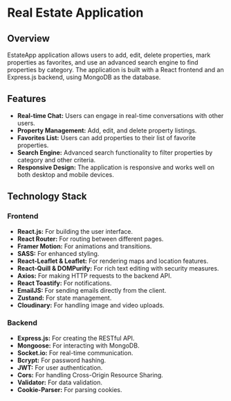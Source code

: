 # Real Estate Application

## Overview

EstateApp application allows users to add, edit, delete properties, mark properties as favorites, and use an advanced search engine to find properties by category. The application is built with a React frontend and an Express.js backend, using MongoDB as the database.

## Features

- **Real-time Chat:** Users can engage in real-time conversations with other users.
- **Property Management:** Add, edit, and delete property listings.
- **Favorites List:** Users can add properties to their list of favorite properties.
- **Search Engine:** Advanced search functionality to filter properties by category and other criteria.
- **Responsive Design:** The application is responsive and works well on both desktop and mobile devices.

## Technology Stack

### Frontend

- **React.js:** For building the user interface.
- **React Router:** For routing between different pages.
- **Framer Motion:** For animations and transitions.
- **SASS:** For enhanced styling.
- **React-Leaflet & Leaflet:** For rendering maps and location features.
- **React-Quill & DOMPurify:** For rich text editing with security measures.
- **Axios:** For making HTTP requests to the backend API.
- **React Toastify:** For notifications.
- **EmailJS:** For sending emails directly from the client.
- **Zustand:** For state management.
- **Cloudinary:** For handling image and video uploads.

### Backend

- **Express.js:** For creating the RESTful API.
- **Mongoose:** For interacting with MongoDB.
- **Socket.io:** For real-time communication.
- **Bcrypt:** For password hashing.
- **JWT:** For user authentication.
- **Cors:** For handling Cross-Origin Resource Sharing.
- **Validator:** For data validation.
- **Cookie-Parser:** For parsing cookies.
